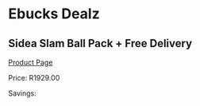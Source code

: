 
# Ebucks Dealz
## Sidea Slam Ball Pack + Free Delivery
[Product Page](https://www.ebucks.com/web/shop/productSelected.do?prodId=1173531827&catId=1173528667)

Price: R1929.00

Savings: 


	